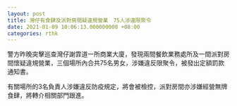 ```yaml
---
layout: post
title: 灣仔有食肆及派對房間疑違規營業　75人涉違限聚令
date: 2021-01-09 10:06:13.000000000 +08:00
categories: rthk
---
```


警方昨晚突擊巡查灣仔謝霏道一所商業大廈，發現兩間餐飲業務處所及一間派對房間懷疑違規營業，三個場所內合共75名男女，涉嫌違反限聚令，被發出定額罰款通知書。

有關場所的3名負責人涉嫌違反防疫規定，將會被檢控，派對房間亦涉嫌經營無牌食肆，將轉介相關部門跟進。
